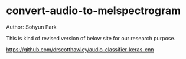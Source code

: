 # convert-audio-to-melspectrogram

Author: Sohyun Park

This is kind of revised version of below site for our research purpose.

https://github.com/drscotthawley/audio-classifier-keras-cnn
